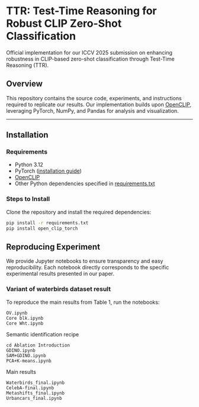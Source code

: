 # TTR: Test-Time Reasoning for Robust CLIP Zero-Shot Classification

Official implementation for our ICCV 2025 submission on enhancing robustness in CLIP-based zero-shot classification through Test-Time Reasoning (TTR).

## Overview
This repository contains the source code, experiments, and instructions required to replicate our results. Our implementation builds upon [OpenCLIP](https://github.com/mlfoundations/open_clip), leveraging PyTorch, NumPy, and Pandas for analysis and visualization.

---

## Installation

### Requirements

- Python 3.12
- PyTorch ([installation guide](https://pytorch.org/get-started/locally/))
- [OpenCLIP](https://github.com/mlfoundations/open_clip)
- Other Python dependencies specified in [requirements.txt](requirements.txt)

### Steps to Install

Clone the repository and install the required dependencies:

```bash
pip install -r requirements.txt
pip install open_clip_torch
```

## Reproducing Experiment
We provide Jupyter notebooks to ensure transparency and easy reproducibility. Each notebook directly corresponds to the specific experimental results presented in our paper.

### Variant of waterbirds dataset result

To reproduce the main results from Table 1, run the notebooks:

```
OV.ipynb
Core blk.ipynb
Core Wht.ipynb
```

Semantic identification recipe
```
cd Ablation Introduction
GDINO.ipynb
SAM+GDINO.ipynb
PCA+K-means.ipynb
```

Main results
```
Waterbirds_final.ipynb
CelebA-final.ipynb
Metashifts_final.ipynb
Urbancars_final.ipynb
```



